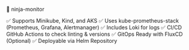 🥷 ninja-monitor

✅ Supports Minikube, Kind, and AKS
✅ Uses kube-prometheus-stack (Prometheus, Grafana, Alertmanager)
✅ Includes Loki for logs
✅ CI/CD GitHub Actions to check linting & versions
✅ GitOps Ready with FluxCD (Optional)
✅ Deployable via Helm Repository